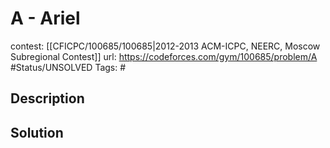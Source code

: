 # A - Ariel

contest: [[CFICPC/100685/100685|2012-2013 ACM-ICPC, NEERC, Moscow Subregional Contest]]
url: https://codeforces.com/gym/100685/problem/A
#Status/UNSOLVED
Tags: #

## Description

## Solution


